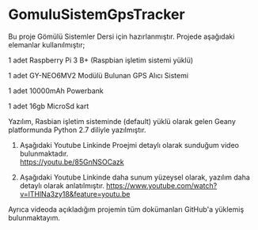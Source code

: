 # GomuluSistemGpsTracker
Bu proje Gömülü Sistemler Dersi için hazırlanmıştır.
Projede aşağıdaki elemanlar kullanılmıştır;

1 adet Raspberry Pi 3 B+ (Raspbian işletim sistemi yüklü)

1 adet GY-NEO6MV2 Modülü Bulunan GPS Alıcı Sistemi

1 adet 10000mAh Powerbank

1 adet 16gb MicroSd kart



Yazılım, Rasbian işletim sisteminde (default) yüklü olarak gelen Geany platformunda Python 2.7 diliyle yazılmıştır.

1. Aşağıdaki Youtube Linkinde Proejmi detaylı olarak sunduğum video bulunmaktadır.                                      
https://youtu.be/85GnNSOCazk

2. Aşağıdaki Youtube Linkinde daha sunum yüzeysel olarak, yazılım daha detaylı olarak anlatılmıştır.
https://www.youtube.com/watch?v=lTHlNa3zy18&feature=youtu.be

Ayrıca videoda açıkladığım projemin tüm dokümanları GitHub'a yüklemiş bulunmaktayım.

